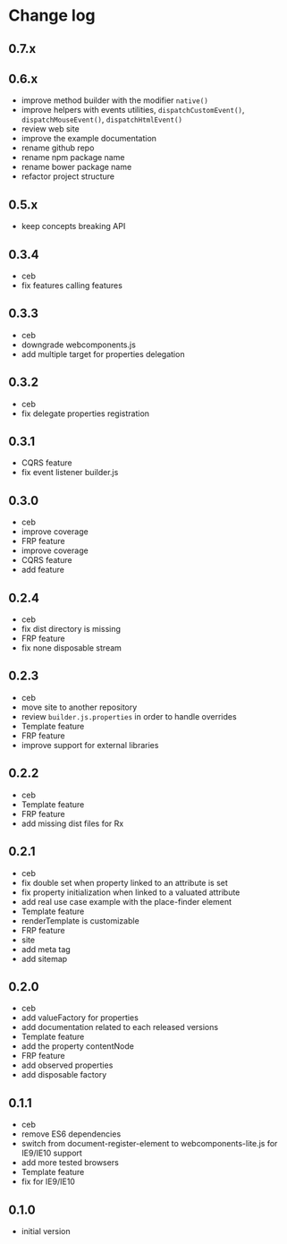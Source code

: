 # Change log

## 0.7.x

## 0.6.x
- improve method builder with the modifier `native()`
- improve helpers with events utilities, `dispatchCustomEvent()`, `dispatchMouseEvent()`, `dispatchHtmlEvent()`
- review web site
- improve the example documentation
- rename github repo
- rename npm package name
- rename bower package name
- refactor project structure

## 0.5.x
- keep concepts breaking API

## 0.3.4
- ceb
 - fix features calling features

## 0.3.3
- ceb
 - downgrade webcomponents.js
 - add multiple target for properties delegation

## 0.3.2
- ceb
 - fix delegate properties registration

## 0.3.1
- CQRS feature
 - fix event listener builder.js

## 0.3.0
- ceb
 - improve coverage
- FRP feature
 - improve coverage
- CQRS feature
 - add feature

## 0.2.4
- ceb
 - fix dist directory is missing
- FRP feature
 - fix none disposable stream

## 0.2.3
- ceb
 - move site to another repository
 - review `builder.js.properties` in order to handle overrides
- Template feature
- FRP feature
 - improve support for external libraries

## 0.2.2
- ceb
- Template feature
- FRP feature
 - add missing dist files for Rx

## 0.2.1
- ceb
 - fix double set when property linked to an attribute is set
 - fix property initialization when linked to a valuated attribute
 - add real use case example with the place-finder element
- Template feature
 - renderTemplate is customizable
- FRP feature
- site
 - add meta tag
 - add sitemap

## 0.2.0
- ceb
 - add valueFactory for properties
 - add documentation related to each released versions
- Template feature
 - add the property contentNode
- FRP feature
 - add observed properties
 - add disposable factory

## 0.1.1
- ceb
 - remove ES6 dependencies
 - switch from document-register-element to webcomponents-lite.js for IE9/IE10 support
 - add more tested browsers
- Template feature
 - fix for IE9/IE10

## 0.1.0
- initial version
